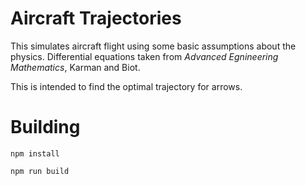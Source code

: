 # Aircraft Trajectories

This simulates aircraft flight using some basic assumptions about
the physics. Differential equations taken from _Advanced Egnineering Mathematics_, Karman and Biot.

This is intended to find the optimal trajectory for arrows.

# Building

`npm install`

`npm run build`
